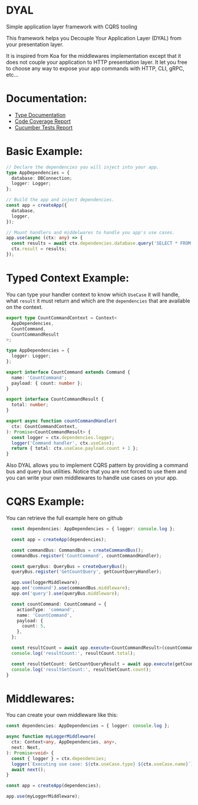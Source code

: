# DYAL

Simple application layer framework with CQRS tooling

This framework helps you Decouple Your Application Layer (DYAL) from your presentation layer.

It is inspired from Koa for the middlewares implementation except that it does not couple your application to HTTP presentation layer.
It let you free to choose any way to expose your app commands with HTTP, CLI, gRPC, etc...

# Documentation:

- [Type Documentation](https://sachacr.github.io/typedoc/dyal/)
- [Code Coverage Report](https://sachacr.github.io/dyal/jest/lcov-report/index.html)
- [Cucumber Tests Report](https://sachacr.github.io/dyal/features/reports/index.html)

# Basic Example:

```typescript
// Declare the dependencies you will inject into your app.
type AppDependencies = {
  database: DBConnection;
  logger: Logger;
};

// Build the app and inject dependencies.
const app = createApp({
  database,
  logger,
});

// Mount handlers and middelwares to handle you app's use cases.
app.use(async (ctx: any) => {
  const results = await ctx.dependencies.database.query('SELECT * FROM ...');
  ctx.result = results;
});
```

# Typed Context Example:

You can type your handler context to know which `UseCase` it will handle, what `result` it must return and which are the `dependencies` that are available on the context.

```typescript
export type CountCommandContext = Context<
  AppDependencies,
  CountCommand,
  CountCommandResult
>;

type AppDependencies = {
  logger: Logger;
};

export interface CountCommand extends Command {
  name: 'CountCommand';
  payload: { count: number };
}

export interface CountCommandResult {
  total: number;
}

export async function countCommandHandler(
  ctx: CountCommandContext,
): Promise<CountCommandResult> {
  const logger = ctx.dependencies.logger;
  logger('Command handler', ctx.useCase);
  return { total: ctx.useCase.payload.count + 1 };
}
```

Also DYAL allows you to implement CQRS pattern by providing a command bus and query bus utilities.
Notice that you are not forced to use them and you can write your own middlewares to handle use cases on your app.

# CQRS Example:

You can retrieve the full example here on github

```typescript
  const dependencies: AppDependencies = { logger: console.log };

  const app = createApp(dependencies);

  const commandBus: CommandBus = createCommandBus();
  commandBus.register('CountCommand', countCommandHandler);

  const queryBus: QueryBus = createQueryBus();
  queryBus.register('GetCountQuery', getCountQueryHandler);

  app.use(loggerMiddleware);
  app.on('command').use(commandBus.middleware);
  app.on('query').use(queryBus.middleware);

  const countCommand: CountCommand = {
    actionType: 'command',
    name: 'CountCommand',
    payload: {
      count: 5,
    },
  };

  const resultCount = await app.execute<CountCommandResult>(countCommand);
  console.log('resultCount:', resultCount.total);

  const resultGetCount: GetCountQueryResult = await app.execute(getCountQuery);
  console.log('resultGetCount:', resultGetCount.count);
}
```

# Middlewares:

You can create your own middleware like this:

```typescript
const dependencies: AppDependencies = { logger: console.log };

async function myLoggerMiddleware(
  ctx: Context<any, AppDependencies, any>,
  next: Next,
): Promise<void> {
  const { logger } = ctx.dependencies;
  logger(`Executing use case: ${ctx.useCase.type} ${ctx.useCase.name}`);
  await next();
}

const app = createApp(dependencies);

app.use(myLoggerMiddleware);
```
